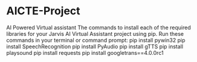 # AICTE-Project
AI Powered Virtual assistant
 The commands to install each of the required libraries for your Jarvis AI Virtual Assistant project using pip.
 Run these commands in your terminal or command prompt:
 pip install pywin32
pip install SpeechRecognition
pip install PyAudio
pip install gTTS
pip install playsound
pip install requests
pip install googletrans==4.0.0rc1
